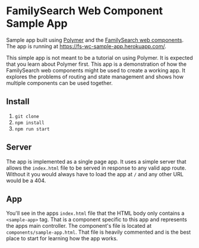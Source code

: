 # FamilySearch Web Component Sample App

Sample app built using [Polymer](https://www.polymer-project.org) and the 
[FamilySearch web components](https://github.com/fs-webcomponents). The app is 
running at https://fs-wc-sample-app.herokuapp.com/.

This simple app is not meant to be a tutorial on using Polymer. It is expected
that you learn about Polymer first. This app is a demonstration of how the
FamilySearch web components might be used to create a working app. It explores
the problems of routing and state management and shows how multiple components
can be used together.

## Install

1. `git clone`
2. `npm install`
3. `npm run start`

## Server

The app is implemented as a single page app. It uses a simple server that allows
the `index.html` file to be served in response to any valid app route. Without
it you would always have to load the app at `/` and any other URL would be a 404.

## App

You'll see in the apps `index.html` file that the HTML body only contains a
`<sample-app>` tag. That is a component specific to this app and represents the
apps main controller. The component's file is located at `components/sample-app.html`.
That file is heavily commented and is the best place to start for learning how
the app works.